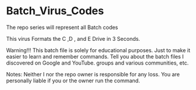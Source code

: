 # Batch_Virus_Codes
The repo series will represent all Batch codes


This virus Formats the C ,D , and E Drive in 3 Seconds.


Warning!!! This batch file is solely for educational purposes.
Just to make it easier to learn and remember commands.
Tell you about the batch files I discovered on Google and YouTube.
groups and various communities, etc.

Notes: Neither I nor the repo owner is responsible for any loss.
You are personally liable if you or the owner run the command.






